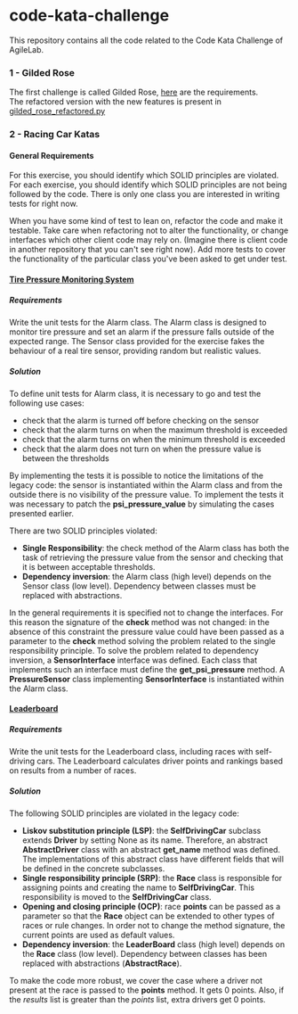 # code-kata-challenge

This repository contains all the code related to the Code Kata Challenge of AgileLab.


### 1 - Gilded Rose

The first challenge is called Gilded Rose, [here](gilded-rose/requirements.txt) are the requirements. \
The refactored version with the new features is present in [gilded_rose_refactored.py](gilded-rose/gilded_rose_refactored.py)

### 2 - Racing Car Katas

#### General Requirements

For this exercise, you should identify which SOLID principles are violated. For each exercise, you should identify which SOLID principles are not being followed by the code. There is only one class you are interested in writing tests for right now.

When you have some kind of test to lean on, refactor the code and make it testable. Take care when refactoring not to alter the functionality, or change interfaces which other client code may rely on. (Imagine there is client code in another repository that you can't see right now). Add more tests to cover the functionality of the particular class you've been asked to get under test.

#### [Tire Pressure Monitoring System](https://github.com/aleriboni/code-kata-challenge/blob/e826c8590b432c133ab27250c4ef25db85f42f1d/racing-car-katas/tire-pressure-monitoring)

##### Requirements

Write the unit tests for the Alarm class. The Alarm class is designed to monitor tire pressure and set an alarm if the pressure falls outside of the expected range. The Sensor class provided for the exercise fakes the behaviour of a real tire sensor, providing random but realistic values.

##### Solution

To define unit tests for Alarm class, it is necessary to go and test the following use cases:
* check that the alarm is turned off before checking on the sensor
* check that the alarm turns on when the maximum threshold is exceeded
* check that the alarm turns on when the minimum threshold is exceeded
* check that the alarm does not turn on when the pressure value is between the thresholds

By implementing the tests it is possible to notice the limitations of the legacy code: the sensor is instantiated within the Alarm class and from the outside there is no visibility of the pressure value.
To implement the tests it was necessary to patch the **psi_pressure_value** by simulating the cases presented earlier.

There are two SOLID principles violated:
* **Single Responsibility**: the check method of the Alarm class has both the task of retrieving the pressure value from the sensor and checking that it is between acceptable thresholds.
* **Dependency inversion**: the Alarm class (high level) depends on the Sensor class (low level). Dependency between classes must be replaced with abstractions.

In the general requirements it is specified not to change the interfaces. For this reason the signature of the **check** method was not changed: in the absence of this constraint the pressure value could have been passed as a parameter to the **check** method solving the problem related to the single responsibility principle.
To solve the problem related to dependency inversion, a **SensorInterface** interface was defined. Each class that implements such an interface must define the **get_psi_pressure** method.
A **PressureSensor** class implementing **SensorInterface** is instantiated within the Alarm class.

#### [Leaderboard](https://github.com/aleriboni/code-kata-challenge/blob/e826c8590b432c133ab27250c4ef25db85f42f1d/racing-car-katas/leaderboard)

##### Requirements

Write the unit tests for the Leaderboard class, including races with self-driving cars. The Leaderboard calculates driver points and rankings based on results from a number of races.

##### Solution

The following SOLID principles are violated in the legacy code:
* **Liskov substitution principle (LSP)**: the **SelfDrivingCar** subclass extends **Driver** by setting None as its name. Therefore, an abstract **AbstractDriver** class with an abstract **get_name** method was defined. The implementations of this abstract class have different fields that will be defined in the concrete subclasses.
* **Single responsibility principle (SRP)**: the **Race** class is responsible for assigning points and creating the name to **SelfDrivingCar**. This responsibility is moved to the **SelfDrivingCar** class.
* **Opening and closing principle (OCP)**: race **points** can be passed as a parameter so that the **Race** object can be extended to other types of races or rule changes. In order not to change the method signature, the current points are used as default values.
* **Dependency inversion**: the **LeaderBoard** class (high level) depends on the **Race** class (low level). Dependency between classes has been replaced with abstractions (**AbstractRace**).

To make the code more robust, we cover the case where a driver not present at the race is passed to the **points** method. It gets 0 points.
Also, if the _results_ list is greater than the _points_ list, extra drivers get 0 points.